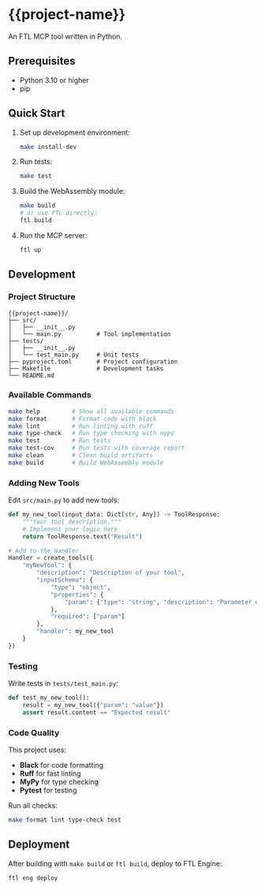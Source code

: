 # {{project-name}}

An FTL MCP tool written in Python.

## Prerequisites

- Python 3.10 or higher
- pip

## Quick Start

1. Set up development environment:
   ```bash
   make install-dev
   ```

2. Run tests:
   ```bash
   make test
   ```

3. Build the WebAssembly module:
   ```bash
   make build
   # or use FTL directly:
   ftl build
   ```

4. Run the MCP server:
   ```bash
   ftl up
   ```

## Development

### Project Structure

```
{{project-name}}/
├── src/
│   ├── __init__.py
│   └── main.py          # Tool implementation
├── tests/
│   ├── __init__.py
│   └── test_main.py     # Unit tests
├── pyproject.toml       # Project configuration
├── Makefile             # Development tasks
└── README.md
```

### Available Commands

```bash
make help         # Show all available commands
make format       # Format code with black
make lint         # Run linting with ruff
make type-check   # Run type checking with mypy
make test         # Run tests
make test-cov     # Run tests with coverage report
make clean        # Clean build artifacts
make build        # Build WebAssembly module
```

### Adding New Tools

Edit `src/main.py` to add new tools:

```python
def my_new_tool(input_data: Dict[str, Any]) -> ToolResponse:
    """Your tool description."""
    # Implement your logic here
    return ToolResponse.text("Result")

# Add to the Handler
Handler = create_tools({
    "myNewTool": {
        "description": "Description of your tool",
        "inputSchema": {
            "type": "object",
            "properties": {
                "param": {"type": "string", "description": "Parameter description"}
            },
            "required": ["param"]
        },
        "handler": my_new_tool
    }
})
```

### Testing

Write tests in `tests/test_main.py`:

```python
def test_my_new_tool():
    result = my_new_tool({"param": "value"})
    assert result.content == "Expected result"
```

### Code Quality

This project uses:
- **Black** for code formatting
- **Ruff** for fast linting
- **MyPy** for type checking
- **Pytest** for testing

Run all checks:
```bash
make format lint type-check test
```

## Deployment

After building with `make build` or `ftl build`, deploy to FTL Engine:

```bash
ftl eng deploy
```